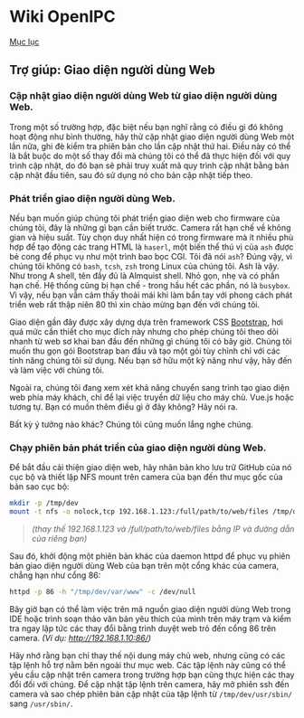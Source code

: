 # Wiki OpenIPC
[Mục lục](../README.md)

Trợ giúp: Giao diện người dùng Web
------------

### Cập nhật giao diện người dùng Web từ giao diện người dùng Web.

Trong một số trường hợp, đặc biệt nếu bạn nghĩ rằng có điều gì đó không hoạt động như bình thường, hãy thử cập nhật giao diện người dùng Web một lần nữa, ghi đè kiểm tra phiên bản cho lần cập nhật thứ hai. Điều này có thể là bắt buộc do một số thay đổi mà chúng tôi có thể đã thực hiện đối với quy trình cập nhật, do đó bạn sẽ phải truy xuất mã quy trình cập nhật bằng bản cập nhật đầu tiên, sau đó sử dụng nó cho bản cập nhật tiếp theo.

### Phát triển giao diện người dùng Web.

Nếu bạn muốn giúp chúng tôi phát triển giao diện web cho firmware của chúng tôi, đây là những gì bạn cần biết trước. Camera rất hạn chế về không gian và hiệu suất. Tùy chọn duy nhất hiện có trong firmware mà ít nhiều phù hợp để tạo động các trang HTML là `haserl`, một biến thể thú vị của `ash` được bẻ cong để phục vụ như một trình bao bọc CGI. Tôi đã nói `ash`? Đúng vậy, vì chúng tôi không có `bash`, `tcsh`, `zsh` trong Linux của chúng tôi. Ash là vậy. Như trong A shell, tên đầy đủ là Almquist shell. Nhỏ gọn, nhẹ và có phần hạn chế. Hệ thống cũng bị hạn chế - trong hầu hết các phần, nó là `busybox`. Vì vậy, nếu bạn vẫn cảm thấy thoải mái khi làm bẩn tay với phong cách phát triển web rất thập niên 80 thì xin chào mừng bạn đến với chúng tôi.

Giao diện gần đây được xây dựng dựa trên framework CSS [Bootstrap](https://getbootstrap.com/), hơi quá mức cần thiết cho mục đích này nhưng cho phép chúng tôi theo dõi nhanh từ web sơ khai ban đầu đến những gì chúng tôi có bây giờ. Chúng tôi muốn thu gọn gói Bootstrap ban đầu và tạo một gói tùy chỉnh chỉ với các tính năng chúng tôi sử dụng. Nếu bạn sở hữu một kỹ năng như vậy, hãy đến và làm việc với chúng tôi.

Ngoài ra, chúng tôi đang xem xét khả năng chuyển sang trình tạo giao diện web phía máy khách, chỉ để lại việc truyền dữ liệu cho máy chủ. Vue.js hoặc tương tự. Bạn có muốn thêm điều gì ở đây không? Hãy nói ra.

Bất kỳ ý tưởng nào khác? Chúng tôi cũng muốn lắng nghe chúng.

### Chạy phiên bản phát triển của giao diện người dùng Web.

Để bắt đầu cải thiện giao diện web, hãy nhân bản kho lưu trữ GitHub của nó cục bộ và thiết lập NFS mount trên camera của bạn đến thư mục gốc của bản sao cục bộ:

```bash
mkdir -p /tmp/dev
mount -t nfs -o nolock,tcp 192.168.1.123:/full/path/to/web/files /tmp/dev
```

> _(thay thế 192.168.1.123 và /full/path/to/web/files bằng IP và đường dẫn của riêng bạn)_

Sau đó, khởi động một phiên bản khác của daemon httpd để phục vụ phiên bản giao diện người dùng Web của bạn trên một cổng khác của camera, chẳng hạn như cổng 86:

```bash
httpd -p 86 -h "/tmp/dev/var/www" -c /dev/null
```

Bây giờ bạn có thể làm việc trên mã nguồn giao diện người dùng Web trong IDE hoặc trình soạn thảo văn bản yêu thích của mình trên máy trạm và kiểm tra ngay lập tức các thay đổi bằng trình duyệt web trỏ đến cổng 86 trên camera. _(Ví dụ: http://192.168.1.10:86/)_

Hãy nhớ rằng bạn chỉ thay thế nội dung máy chủ web, nhưng cũng có các tập lệnh hỗ trợ nằm bên ngoài thư mục web. Các tập lệnh này cũng có thể yêu cầu cập nhật trên camera trong trường hợp bạn cũng thực hiện các thay đổi đối với chúng. Để cập nhật tập lệnh trên camera, hãy mở phiên ssh đến camera và sao chép phiên bản cập nhật của tập lệnh từ `/tmp/dev/usr/sbin/` sang `/usr/sbin/`.

